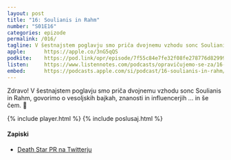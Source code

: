 ```yaml
---
layout: post
title: "16: Soulianis in Rahm"
number: "S01E16"
categories: epizode
permalink: /016/
tagline: V šestnajstem poglavju smo priča dvojnemu vzhodu sonc Soulianis in Rahm, govorimo o vesoljskih bajkah, znanosti in influencerjih ... in še čem. 🍒
apple:		https://apple.co/3nG5qQS
podkite:	https://pod.link/opr/episode/7f55c84e7fe32f08fe278776d82999b8
listen:		https://www.listennotes.com/podcasts/opravičujemo-se-za/16-soulianis-in-rahm-3GmexRrpH2F/embed/
embed:		https://podcasts.apple.com/si/podcast/16-soulianis-in-rahm/id1514750013?i=1000491151491
---
```


Zdravo! V šestnajstem poglavju smo priča dvojnemu vzhodu sonc Soulianis in Rahm, govorimo o vesoljskih bajkah, znanosti in influencerjih ... in še čem. 🍒

{% include player.html %}
{% include poslusaj.html %}

#### Zapiski

- [Death Star PR na Twitterju]( https://twitter.com/DeathStarPR)